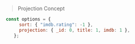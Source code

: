 > Projection Concept
```js
 const options = {
      sort: { "imdb.rating": -1 },
      projection: { _id: 0, title: 1, imdb: 1 },
    };
```

